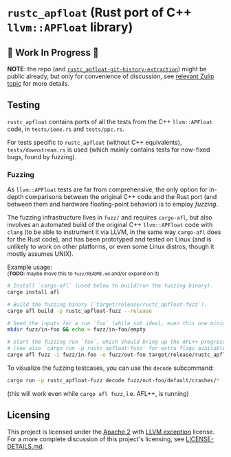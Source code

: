 # `rustc_apfloat` (Rust port of C++ `llvm::APFloat` library)

## 🚧 Work In Progress 🚧

**NOTE**: the repo (and [`rustc_apfloat-git-history-extraction`](https://github.com/LykenSol/rustc_apfloat-git-history-extraction)) might be public already, but only for convenience of discussion, see [relevant Zulip topic](https://rust-lang.zulipchat.com/#narrow/stream/231349-t-core.2Flicensing/topic/apfloat) for more details.

## Testing

`rustc_apfloat` contains ports of all the tests from the C++ `llvm::APFloat` code,
in `tests/ieee.rs` and `tests/ppc.rs`.

For tests specific to `rustc_apfloat` (without C++ equivalents), `tests/downstream.rs`
is used (which mainly contains tests for now-fixed bugs, found by fuzzing).

### Fuzzing

As `llvm::APFloat` tests are far from comprehensive, the only option for in-depth
comparisons between the original C++ code and the Rust port (and between them and
hardware floating-point behavior) is to employ *fuzzing*.

The fuzzing infrastructure lives in `fuzz/` and requires `cargo-afl`, but also
involves an automated build of the original C++ `llvm::APFloat` code with `clang`
(to be able to instrument it via LLVM, in the same way `cargo-afl` does for the
Rust code), and has been prototyped and tested on Linux (and is unlikely to work
on other platforms, or even some Linux distros, though it mostly assumes UNIX).

Example usage:  
<sub>(**TODO**: maybe move this to `fuzz/README.md` and/or expand on it)</sub>

```sh
# Install `cargo-afl` (used below to build/run the fuzzing binary).
cargo install afl

# Build the fuzzing binary (`target/release/rustc_apfloat-fuzz`).
cargo afl build -p rustc_apfloat-fuzz --release

# Seed the inputs for a run `foo` (while not ideal, even this one minimal input works).
mkdir fuzz/in-foo && echo > fuzz/in-foo/empty

# Start the fuzzing run `foo`, which should bring up the AFL++ progress TUI
# (see also `cargo run -p rustc_apfloat-fuzz` for extra flags available).
cargo afl fuzz -i fuzz/in-foo -o fuzz/out-foo target/release/rustc_apfloat-fuzz
```

To visualize the fuzzing testcases, you can use the `decode` subcommand:
```sh
cargo run -p rustc_apfloat-fuzz decode fuzz/out-foo/default/crashes/*
```
(this will work even while `cargo afl fuzz`, i.e. AFL++, is running)

## Licensing

This project is licensed under the [Apache 2] with [LLVM exception] license.
For a more complete discussion of this project's licensing, see [LICENSE-DETAILS.md](./LICENSE-DETAILS.md).

[Apache 2]: https://spdx.org/licenses/Apache-2.0.html
[LLVM Exception]: https://spdx.org/licenses/LLVM-exception.html
